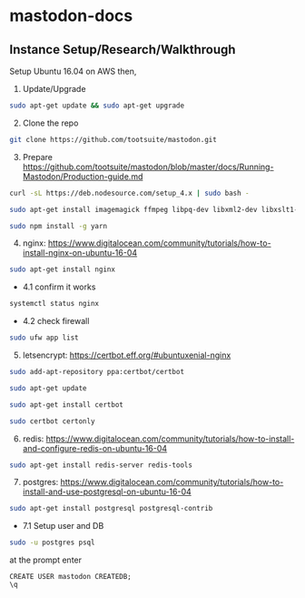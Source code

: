 # mastodon-docs

## Instance Setup/Research/Walkthrough

Setup Ubuntu 16.04 on AWS then,

1. Update/Upgrade

  ```bash
  sudo apt-get update && sudo apt-get upgrade 
  ```
  
2. Clone the repo

  ```bash
  git clone https://github.com/tootsuite/mastodon.git 
  ```

3. Prepare https://github.com/tootsuite/mastodon/blob/master/docs/Running-Mastodon/Production-guide.md

  ```bash
  curl -sL https://deb.nodesource.com/setup_4.x | sudo bash - 
  ```

  ```bash
  sudo apt-get install imagemagick ffmpeg libpq-dev libxml2-dev libxslt1-dev nodejs file
  ```

  ```bash
  sudo npm install -g yarn 
  ```
4. nginx: https://www.digitalocean.com/community/tutorials/how-to-install-nginx-on-ubuntu-16-04

  ```bash
  sudo apt-get install nginx
  ```
  
  - 4.1 confirm it works
  
  ```bash
  systemctl status nginx
  ````
  
  - 4.2 check firewall
  
  ```bash
  sudo ufw app list
  ```
  
5. letsencrypt: https://certbot.eff.org/#ubuntuxenial-nginx

  ```bash
  sudo add-apt-repository ppa:certbot/certbot
  ```
  
  ```bash
  sudo apt-get update
  ```
  
  ```bash
  sudo apt-get install certbot
  ```
  
  ```bash
  sudo certbot certonly
  ```
  
6. redis: https://www.digitalocean.com/community/tutorials/how-to-install-and-configure-redis-on-ubuntu-16-04

  ```bash
  sudo apt-get install redis-server redis-tools
  ```
  
7. postgres: https://www.digitalocean.com/community/tutorials/how-to-install-and-use-postgresql-on-ubuntu-16-04

  ```bash
  sudo apt-get install postgresql postgresql-contrib
  ```
  
   - 7.1 Setup user and DB
  
  ```bash
  sudo -u postgres psql
  ```
  
  at the prompt enter
  
  ```
  CREATE USER mastodon CREATEDB;
  \q
  ```
  
